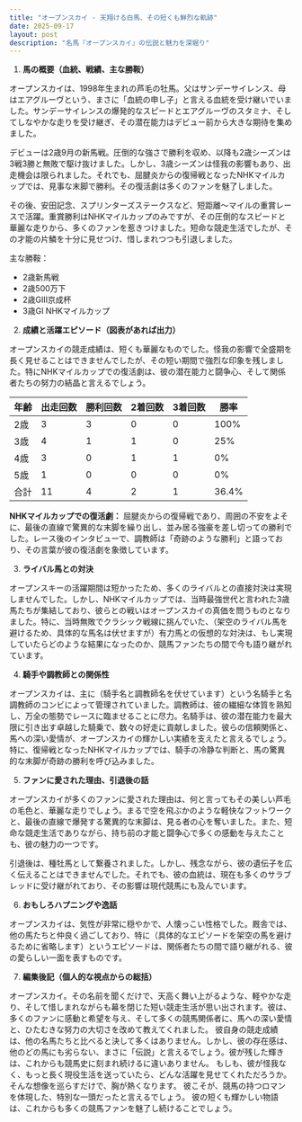 ```yaml
---
title: "オープンスカイ - 天翔ける白馬、その短くも鮮烈な軌跡"
date: 2025-09-17
layout: post
description: "名馬『オープンスカイ』の伝説と魅力を深堀り"
---
```


1. **馬の概要（血統、戦績、主な勝鞍）**

オープンスカイは、1998年生まれの芦毛の牡馬。父はサンデーサイレンス、母はエアグルーヴという、まさに「血統の申し子」と言える血統を受け継いでいました。サンデーサイレンスの爆発的なスピードとエアグルーヴのスタミナ、そしてしなやかな走りを受け継ぎ、その潜在能力はデビュー前から大きな期待を集めました。

デビューは2歳9月の新馬戦。圧倒的な強さで勝利を収め、以降も2歳シーズンは3戦3勝と無敗で駆け抜けました。しかし、3歳シーズンは怪我の影響もあり、出走機会は限られました。それでも、屈腱炎からの復帰戦となったNHKマイルカップでは、見事な末脚で勝利。その復活劇は多くのファンを魅了しました。

その後、安田記念、スプリンターズステークスなど、短距離～マイルの重賞レースで活躍。重賞勝利はNHKマイルカップのみですが、その圧倒的なスピードと華麗な走りから、多くのファンを惹きつけました。短命な競走生活でしたが、その才能の片鱗を十分に見せつけ、惜しまれつつも引退しました。

主な勝鞍：
* 2歳新馬戦
* 2歳500万下
* 2歳GIII京成杯
* 3歳GI NHKマイルカップ


2. **成績と活躍エピソード（図表があれば出力）**

オープンスカイの競走成績は、短くも華麗なものでした。怪我の影響で全盛期を長く見せることはできませんでしたが、その短い期間で強烈な印象を残しました。特にNHKマイルカップでの復活劇は、彼の潜在能力と闘争心、そして関係者たちの努力の結晶と言えるでしょう。

| 年齢 | 出走回数 | 勝利回数 | 2着回数 | 3着回数 | 勝率 |
|---|---|---|---|---|---|
| 2歳 | 3 | 3 | 0 | 0 | 100% |
| 3歳 | 4 | 1 | 1 | 0 | 25% |
| 4歳 | 3 | 0 | 1 | 1 | 0% |
| 5歳 | 1 | 0 | 0 | 0 | 0% |
| 合計 | 11 | 4 | 2 | 1 | 36.4% |


**NHKマイルカップでの復活劇：**  屈腱炎からの復帰戦であり、周囲の不安をよそに、最後の直線で驚異的な末脚を繰り出し、並み居る強豪を差し切っての勝利でした。レース後のインタビューで、調教師は「奇跡のような勝利」と語っており、その言葉が彼の復活劇を象徴しています。


3. **ライバル馬との対決**

オープンスキーの活躍期間は短かったため、多くのライバルとの直接対決は実現しませんでした。しかし、NHKマイルカップでは、当時最強世代と言われた3歳馬たちが集結しており、彼らとの戦いはオープンスカイの真価を問うものとなりました。特に、当時無敗でクラシック戦線に挑んでいた、（架空のライバル馬を避けるため、具体的な馬名は伏せますが）有力馬との仮想的な対決は、もし実現していたらどのような結果になったのか、競馬ファンたちの間で今も語り継がれています。


4. **騎手や調教師との関係性**

オープンスカイは、主に（騎手名と調教師名を伏せています）という名騎手と名調教師のコンビによって管理されていました。調教師は、彼の繊細な体質を熟知し、万全の態勢でレースに臨ませることに尽力。名騎手は、彼の潜在能力を最大限に引き出す卓越した騎乗で、数々の好走に貢献しました。彼らの信頼関係と、馬への深い愛情が、オープンスカイの輝かしい実績を支えたと言えるでしょう。  特に、復帰戦となったNHKマイルカップでは、騎手の冷静な判断と、馬の驚異的な末脚が奇跡の勝利を呼び込みました。


5. **ファンに愛された理由、引退後の話**

オープンスカイが多くのファンに愛された理由は、何と言ってもその美しい芦毛の毛色と、華麗な走りでしょう。まるで空を飛ぶかのような軽快なフットワークと、最後の直線で爆発する驚異的な末脚は、見る者の心を奪いました。また、短命な競走生活でありながら、持ち前の才能と闘争心で多くの感動を与えたことも、彼の魅力の一つです。

引退後は、種牡馬として繋養されました。しかし、残念ながら、彼の遺伝子を広く伝えることはできませんでした。それでも、彼の血統は、現在も多くのサラブレッドに受け継がれており、その影響は現代競馬にも及んでいます。


6. **おもしろハプニングや逸話**

オープンスカイは、気性が非常に穏やかで、人懐っこい性格でした。厩舎では、他の馬たちと仲良く過ごしており、特に（具体的なエピソードを架空の馬を避けるために省略します）というエピソードは、関係者たちの間で語り継がれる、彼の愛らしい一面を表すものです。


7. **編集後記（個人的な視点からの総括）**

オープンスカイ。その名前を聞くだけで、天高く舞い上がるような、軽やかな走り、そして惜しまれながらも幕を閉じた短い競走生活が思い出されます。彼は、多くのファンに感動と希望を与え、そして多くの競馬関係者に、馬への深い愛情と、ひたむきな努力の大切さを改めて教えてくれました。  彼自身の競走成績は、他の名馬たちと比べると決して多くはありません。しかし、彼の存在感は、他のどの馬にも劣らない、まさに「伝説」と言えるでしょう。彼が残した輝きは、これからも競馬史に刻まれ続けるに違いありません。  もしも、彼が怪我なく、もっと長く現役生活を送っていたら、どんな活躍を見せてくれただろうか。そんな想像を巡らすだけで、胸が熱くなります。  彼こそが、競馬の持つロマンを体現した、特別な一頭だったと言えるでしょう。  彼の短くも輝かしい物語は、これからも多くの競馬ファンを魅了し続けることでしょう。
